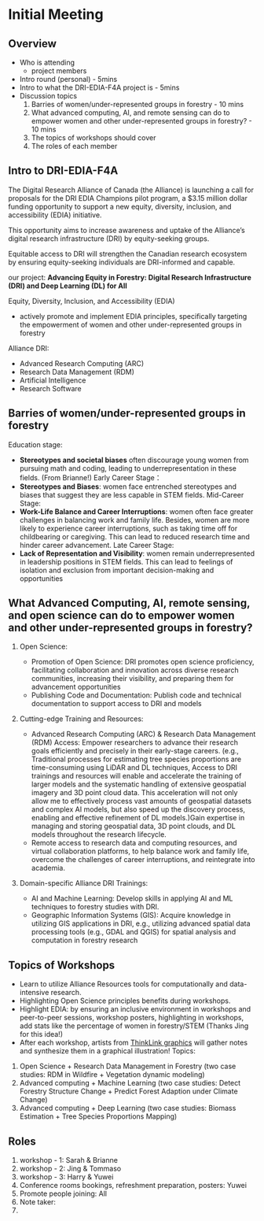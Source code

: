 # Initial Meeting
## Overview
- Who is attending 
    - project members
- Intro round (personal) - 5mins
- Intro to what the DRI-EDIA-F4A project is - 5mins
- Discussion topics 
    1. Barries of women/under-represented groups in forestry - 10 mins
    2. What advanced computing, AI, and remote sensing can do to empower women and other under-represented groups in forestry? - 10 mins
    3. The topics of workshops should cover 
    4. The roles of each member

## Intro to DRI-EDIA-F4A

The Digital Research Alliance of Canada (the Alliance) is launching a call for proposals for the DRI EDIA Champions pilot program, a $3.15 million dollar funding opportunity to support a new equity, diversity, inclusion, and accessibility (EDIA) initiative. 

This opportunity aims to increase awareness and uptake of the Alliance’s digital research infrastructure (DRI) by equity-seeking groups. 

Equitable access to DRI will strengthen the Canadian research ecosystem by ensuring equity-seeking individuals are DRI-informed and capable.

our project: **Advancing Equity in Forestry: Digital Research Infrastructure (DRI) and Deep Learning (DL) for All**

Equity, Diversity, Inclusion, and Accessibility (EDIA) 
- actively promote and implement EDIA principles, specifically targeting the empowerment of women and other under-represented groups in forestry

Alliance DRI:
- Advanced Research Computing (ARC)
- Research Data Management (RDM)
- Artificial Intelligence
- Research Software

## Barries of women/under-represented groups in forestry
Education stage: 
- **Stereotypes and societal biases** often discourage young women from pursuing math and coding, leading to underrepresentation in these fields. (From Brianne!)
Early Career Stage：
- **Stereotypes and Biases**: women face entrenched stereotypes and biases that suggest they are less capable in STEM fields.
Mid-Career Stage:
- **Work-Life Balance and Career Interruptions**: women often face greater challenges in balancing work and family life. Besides, women are more likely to experience career interruptions, such as taking time off for childbearing or caregiving. This can lead to reduced research time and hinder career advancement.
Late Career Stage:
- **Lack of Representation and Visibility**: women remain underrepresented in leadership positions in STEM fields. This can lead to feelings of isolation and exclusion from important decision-making and opportunities

## What Advanced Computing, AI, remote sensing, and open science can do to empower women and other under-represented groups in forestry?
1. Open Science:
    - Promotion of Open Science: DRI promotes open science proficiency, facilitating collaboration and innovation across diverse research communities, increasing their visibility, and preparing them for advancement opportunities 
    - Publishing Code and Documentation: Publish code and technical documentation to support access to DRI and models

2. Cutting-edge Training and Resources:
    - Advanced Research Computing (ARC) & Research Data Management (RDM) Access: Empower researchers to advance their research goals efficiently and precisely in their early-stage careers.  (e.g., Traditional processes for estimating tree species proportions are time-consuming using LiDAR and DL techniques, Access to DRI trainings and resources will enable and accelerate the training of larger models and the systematic handling of extensive geospatial imagery and 3D point cloud data. This acceleration will not only allow me to effectively process vast amounts of geospatial datasets and complex AI models, but also speed up the discovery process, enabling and effective refinement of DL models.)Gain expertise in managing and storing geospatial data, 3D point clouds, and DL models throughout the research lifecycle.
    - Remote access to research data and computing resources, and virtual collaboration platforms, to help balance work and family life, overcome the challenges of career interruptions, and reintegrate into academia.

3. Domain-specific Alliance DRI Trainings:
    - AI and Machine Learning: Develop skills in applying AI and ML techniques to forestry studies with DRI.
    - Geographic Information Systems (GIS): Acquire knowledge in utilizing GIS applications in DRI, e.g., utilizing advanced spatial data processing tools (e.g., GDAL and QGIS) for spatial analysis and computation in forestry research

## Topics of Workshops
- Learn to utilize Alliance Resources tools for computationally and data-intensive research.
- Highlighting Open Science principles benefits during workshops.
- Highlight EDIA: by ensuring an inclusive environment in workshops and peer-to-peer sessions, workshop posters, highlighting in workshops, add stats like the percentage of women in forestry/STEM (Thanks Jing for this idea!)
- After each workshop, artists from [ThinkLink graphics](https://www.thinklinkgraphics.com/) will gather notes and synthesize them in a graphical illustration! 
Topics:
1. Open Science + Research Data Management in Forestry (two case studies: RDM in Wildfire + Vegetation dynamic modeling)
2. Advanced computing + Machine Learning (two case studies: Detect Forestry Structure Change + Predict Forest Adaption under Climate Change)
3. Advanced computing + Deep Learning (two case studies: Biomass Estimation + Tree Species Proportions Mapping)

## Roles
1. workshop - 1: Sarah & Brianne
2. workshop - 2: Jing & Tommaso
3. workshop - 3: Harry & Yuwei
4. Conference rooms bookings, refreshment preparation, posters: Yuwei
5. Promote people joining: All
6. Note taker:
7. 

